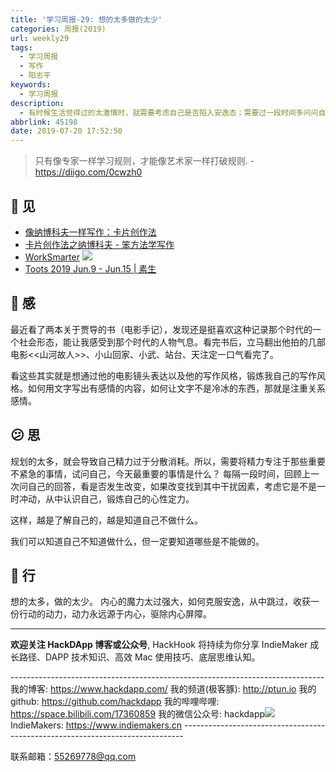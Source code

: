 ```yaml
---
title: '学习周报-29: 想的太多做的太少'
categories: 周报(2019)
url: weekly29
tags:
  - 学习周报
  - 写作
  - 阳志平
keywords:
  - 学习周报
description:
  - 有时候生活觉得过的太激情时，就需要考虑自己是否陷入安逸态；需要过一段时间多问问自己，当下的思维状态是什么样子的；多和自己对话，学会和自己合解。
abbrlink: 45198
date: 2019-07-20 17:52:50
---
```


> 只有像专家一样学习规则，才能像艺术家一样打破规则. - https://diigo.com/0cwzh0

## 👀️ 见

- [像纳博科夫一样写作：卡片创作法](https://mp.weixin.qq.com/s?__biz=MzA4MTQ0NDQxNg==&mid=2650639168&idx=1&sn=a612b22c336488479b91505978feab40&chksm=879dc06fb0ea497984d5760371bd8e5c0e6b050a8237c7859f48bdc72141650eab719eb6e7f5#rd)
- [卡片创作法之纳博科夫 - 笨方法学写作](https://www.cnfeat.com/blog/2016/11/20/NabokovWriteStyle/)
- [WorkSmarter](https://www.yangzhiping.com/files/worksmarter.pdf)
  ![](http://cdn.hackdapp.com/095608.jpg)
- [Toots 2019 Jun.9 - Jun.15 | 素生](http://z.arlmy.me/posts/MastodonArchives/2019/MastodonTootsArchives_20190615/)

## 🌱 感

最近看了两本关于贾导的书（电影手记），发现还是挺喜欢这种记录那个时代的一个社会形态，能让我感受到那个时代的人物气息。看完书后，立马翻出他拍的几部电影<<山河故人>>、小山回家、小武、站台、天注定一口气看完了。

看这些其实就是想通过他的电影镜头表达以及他的写作风格，锻炼我自己的写作风格。如何用文字写出有感情的内容，如何让文字不是冷冰的东西，那就是注重关系感情。

## 😕️ 思

规划的太多，就会导致自己精力过于分散消耗。所以，需要将精力专注于那些重要不紧急的事情，试问自己，今天最重要的事情是什么？
每隔一段时间，回顾上一次问自己的回答，看是否发生改变，如果改变找到其中干扰因素，考虑它是不是一时冲动，从中认识自己，锻炼自己的心性定力。

这样，越是了解自己的，越是知道自己不做什么。

我们可以知道自己不知道做什么，但一定要知道哪些是不能做的。

## 👟 行

想的太多，做的太少。 内心的魔力太过强大，如何克服安逸，从中跳过，收获一份行动的动力，动力永远源于内心，驱除内心屏障。

---

**欢迎关注 HackDApp 博客或公众号**, HackHook 将持续为你分享 IndieMaker 成长路径、DAPP 技术知识、高效 Mac 使用技巧、底层思维认知。

\-\-\-\-\-\-\-\-\-\-\-\-\-\-\-\-\-\-\-\-\-\-\-\-\-\-\-\-\-\-\-\-\-\-\-\-\-\-\-\-\-\-\-\-\-\-\-\-\-\-\-\-\-\-\-\-\-\-\-\-\-\-\-\-\-\-\-\-\-\-\-\-\-\-\-\-\-\-
我的博客: https://www.hackdapp.com/
我的频道(极客豚): http://ptun.io
我的 github: https://github.com/hackdapp
我的哔哩哔哩: https://space.bilibili.com/17360859
我的微信公众号: hackdapp![](http://cdn.hackdapp.com/2019-04-03-mysign.jpg)
IndieMakers: https://www.indiemakers.cn
\-\-\-\-\-\-\-\-\-\-\-\-\-\-\-\-\-\-\-\-\-\-\-\-\-\-\-\-\-\-\-\-\-\-\-\-\-\-\-\-\-\-\-\-\-\-\-\-\-\-\-\-\-\-\-\-\-\-\-\-\-\-\-\-\-\-\-\-\-\-\-\-\-\-\-\-\-\-

联系邮箱：55269778@qq.com
